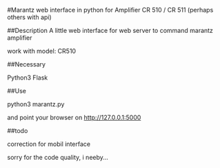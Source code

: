#Marantz web interface in python for Amplifier CR 510 / CR 511
(perhaps others with api)

##Description
A little web interface for web server to command marantz amplifier

work with model:
	CR510
	
	
##Necessary

Python3
Flask

##Use

python3 marantz.py

and point your browser on http://127.0.0.1:5000

##todo

correction for mobil interface



sorry for the code quality, i neeby...

